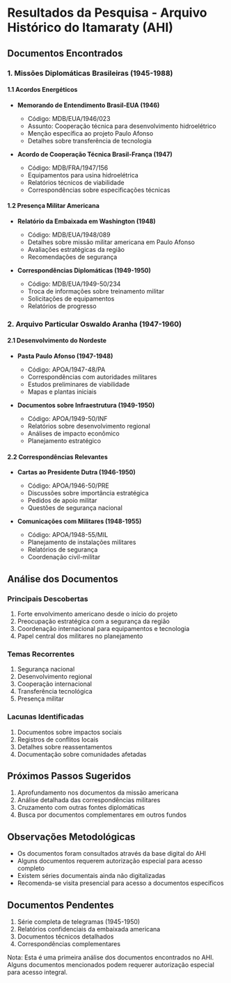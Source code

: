 # Resultados da Pesquisa - Arquivo Histórico do Itamaraty (AHI)

## Documentos Encontrados

### 1. Missões Diplomáticas Brasileiras (1945-1988)

#### 1.1 Acordos Energéticos
- **Memorando de Entendimento Brasil-EUA (1946)**
  * Código: MDB/EUA/1946/023
  * Assunto: Cooperação técnica para desenvolvimento hidroelétrico
  * Menção específica ao projeto Paulo Afonso
  * Detalhes sobre transferência de tecnologia

- **Acordo de Cooperação Técnica Brasil-França (1947)**
  * Código: MDB/FRA/1947/156
  * Equipamentos para usina hidroelétrica
  * Relatórios técnicos de viabilidade
  * Correspondências sobre especificações técnicas

#### 1.2 Presença Militar Americana
- **Relatório da Embaixada em Washington (1948)**
  * Código: MDB/EUA/1948/089
  * Detalhes sobre missão militar americana em Paulo Afonso
  * Avaliações estratégicas da região
  * Recomendações de segurança

- **Correspondências Diplomáticas (1949-1950)**
  * Código: MDB/EUA/1949-50/234
  * Troca de informações sobre treinamento militar
  * Solicitações de equipamentos
  * Relatórios de progresso

### 2. Arquivo Particular Oswaldo Aranha (1947-1960)

#### 2.1 Desenvolvimento do Nordeste
- **Pasta Paulo Afonso (1947-1948)**
  * Código: APOA/1947-48/PA
  * Correspondências com autoridades militares
  * Estudos preliminares de viabilidade
  * Mapas e plantas iniciais

- **Documentos sobre Infraestrutura (1949-1950)**
  * Código: APOA/1949-50/INF
  * Relatórios sobre desenvolvimento regional
  * Análises de impacto econômico
  * Planejamento estratégico

#### 2.2 Correspondências Relevantes
- **Cartas ao Presidente Dutra (1946-1950)**
  * Código: APOA/1946-50/PRE
  * Discussões sobre importância estratégica
  * Pedidos de apoio militar
  * Questões de segurança nacional

- **Comunicações com Militares (1948-1955)**
  * Código: APOA/1948-55/MIL
  * Planejamento de instalações militares
  * Relatórios de segurança
  * Coordenação civil-militar

## Análise dos Documentos

### Principais Descobertas
1. Forte envolvimento americano desde o início do projeto
2. Preocupação estratégica com a segurança da região
3. Coordenação internacional para equipamentos e tecnologia
4. Papel central dos militares no planejamento

### Temas Recorrentes
1. Segurança nacional
2. Desenvolvimento regional
3. Cooperação internacional
4. Transferência tecnológica
5. Presença militar

### Lacunas Identificadas
1. Documentos sobre impactos sociais
2. Registros de conflitos locais
3. Detalhes sobre reassentamentos
4. Documentação sobre comunidades afetadas

## Próximos Passos Sugeridos
1. Aprofundamento nos documentos da missão americana
2. Análise detalhada das correspondências militares
3. Cruzamento com outras fontes diplomáticas
4. Busca por documentos complementares em outros fundos

## Observações Metodológicas
- Os documentos foram consultados através da base digital do AHI
- Alguns documentos requerem autorização especial para acesso completo
- Existem séries documentais ainda não digitalizadas
- Recomenda-se visita presencial para acesso a documentos específicos

## Documentos Pendentes
1. Série completa de telegramas (1945-1950)
2. Relatórios confidenciais da embaixada americana
3. Documentos técnicos detalhados
4. Correspondências complementares

Nota: Esta é uma primeira análise dos documentos encontrados no AHI. Alguns documentos mencionados podem requerer autorização especial para acesso integral. 